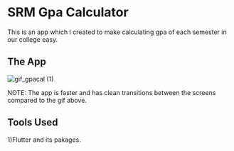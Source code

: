 # SRM Gpa Calculator

This is an app which I created to make calculating gpa of each semester in our college easy.
## The App

![gif_gpacal (1)](https://user-images.githubusercontent.com/69068704/155853267-44ac9c99-8d64-42c3-bd19-cdc75bd101b2.gif)


NOTE: The app is faster and has clean transitions between the screens compared to the gif above.
## Tools Used

1)Flutter and its pakages.

